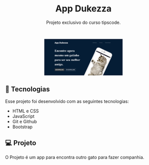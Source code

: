 <h1 align="center"> App Dukezza </h1>

<p align="center">
Projeto exclusivo do curso tipscode.
</p>

<br>

<p align="center">
  <img alt="Página inicial" src="./img/home1.png" width="50%">
</p>

## 🚀 Tecnologias

Esse projeto foi desenvolvido com as seguintes tecnologias:

- HTML e CSS
- JavaScript
- Git e Github
- Bootstrap

## 💻 Projeto

O Projeto é um app para encontra outro gato para fazer companhia.